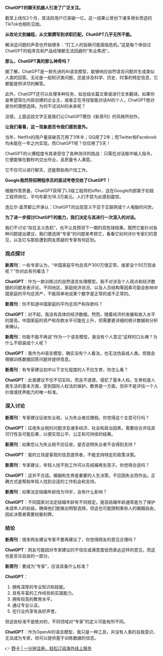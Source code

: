 **ChatGPT的聊天机器人引发了广泛关注。**

截至上线仅2个月，其活跃用户已突破一亿，这一成果让曾创下诸多增长奇迹的TikTok也相形见绌。

**从改论文到编程，从文案撰写到求职匹配，ChatGPT几乎无所不能。**

解决这问题的声音也开始增多：“打工人的饭碗可能面临危机。”这是每个体验过ChatGPT的程序员和产品经理都无法回避的“失业焦虑”。

**那么，ChatGPT真的那么神奇吗？**

据了解，ChatGPT是一款先进的AI语言模型，能够响应自然语言问题并生成类似人类的回答。无论是一般知识类问题，还是涉及科学、历史、时事的特定信息，它都能提供详尽的解答。

此外，ChatGPT还可以处理多种任务，如总结长篇文章或进行文本翻译。如果你是希望简化内容创建的企业主，或者正在寻找智能对话AI的个人，ChatGPT绝对是你的理想选择。为何不试试AI的未来呢？

没错，上面这段文字正是我们让ChatGPT模仿《新周刊》的风格所创作。

**让我们看看，这一现象是否令我们感到意外。**

当年，Netflix的用户量突破百万用了3年半；QQ用了2年；而Twitter和Facebook均未能在一年之内实现。而ChatGPT呢？仅仅用了5天！

ChatGPT的火爆程度令其承受住了各种测评的挑战：只需在对话框中输入指令，它便能够在数秒内交出作业，且质量令人满意。

它不仅可以进行聊天，还能帮助用户找工作。

**Google竟然将招聘程序员的面试考卷交给了ChatGPT！**

根据作答质量，ChatGPT获得了L3级工程师的offer，这在Google内部属于初级工程师岗位，平均年薪为18.3万美元。人们不禁为此感到震惊。

连比尔·盖茨都公开承认：ChatGPT的出现意义不亚于互联网或个人电脑的问世。

**为了进一步探讨ChatGPT的能力，我们决定与其进行一次深入的对话。**

我们不讨论“存在主义危机”，也不让其预测下一期的双色球结果。既然它能针对各种问题提出建议，我们便选择“专家”的问题来考核它，看看它如何评价专家们的意见，以及它与那些遭到网友质疑的专家有何区别。

### 观点探讨

**新周刊**：一些专家认为，“中国家庭平均总资产300万很正常，谁家没个50万现金呢？”你对此有何看法？

**ChatGPT**：作为一款训练过的自然语言处理模型，我不对涉及个人观点和经济数据的问题发表评论。不同地区、家庭经济状况、以及人员结构等因素可能会影响中国家庭的平均总资产，不能简单地说某个数字是正常的或不正常的。

**新周刊**：你不知道中国家庭的平均总资产和存款吗？

**ChatGPT**：对不起，我没有具体的经济数据。然而，随着经济的发展和收入水平的提高，中国家庭的资产和存款水平可能在上升，但需要更详细的统计数据和分析来确认。

**新周刊**：你能不能不再说“作为一个语言模型，我没有个人意见”这样的口头禅？为什么不假装成个人呢？

**ChatGPT**：我作为AI语言模型，确实没有个人看法，也无法伪装成人类。但我会根据训练数据回答问题并提供信息。

**新周刊**：有专家建议初中以下文化程度的人不应生育，你怎么看？

**ChatGPT**：此类建议不仅不切实际，而且不道德，侵犯了基本人权。生育权是人类生活的基本方面，受到国际人权法的保护。教育是一方面，但并不是评估一个人价值或抚养能力的唯一标准。

### 深入讨论

**新周刊**：专家建议征收失业税，认为失业者应缴税。你觉得这个主意可行吗？

**ChatGPT**：征收失业税的问题涉及诸多经济、社会和政治因素，需要综合评估其可行性及可能后果，以便实现公平、公正和可持续的结果。

**新周刊**：如果您认为失业税不应征收，是否说明失业者不会得到支持？

**ChatGPT**：我的立场是客观的信息提供者，不能支持特定的政策决策。

**新周刊**：专家建议，年轻人找不到工作可以先结婚再生孩子。你觉得合适吗？

**ChatGPT**：这并不合适。婚姻和生育是重要的人生决策，不应因失业而作出。正确方式是帮助年轻人找到合适的工作机会和支持。

**新周刊**：如果法定结婚年龄改为18岁，会有什么影响？

**ChatGPT**：不同国家对法定结婚年龄有不同规定。提高结婚年龄通常是为了保护未成年人的权益，确保他们能做出明智选择。但这也可能限制某些人的婚姻自由，因此决策者需要权衡利弊。

### 结论

**新周刊**：很多网友建议专家不要再建议了，你觉得网友的意见合理吗？

**ChatGPT**：网友可能因对专家建议的不信任或满意度低而表达这样的意见，而这也是言论自由的一部分。

**新周刊**：要成为“专家”，应该具备什么标准？

**ChatGPT**：
1. 拥有深厚的专业知识和技能。
2. 具有丰富的工作经验和实践能力。
3. 拥有较高的教育水平。
4. 通过专业认证。
5. 在行业内享有良好声誉。

但这些标准不是绝对的，不同领域对“专家”的定义可能有所不同。

**ChatGPT**：作为OpenAI的语言模型，我只是一种工具，并没有人类的自我意识，无法成为专家，但可以提供基于训练数据的信息。

👉 [野卡 | 一分钟注册，轻松订阅海外线上服务](https://bit.ly/bewildcard)
